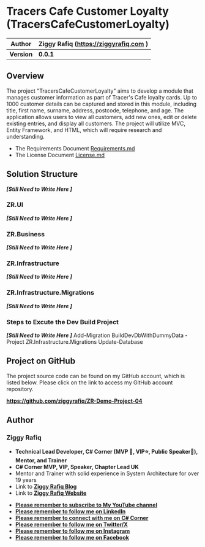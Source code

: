 # Tracers Cafe Customer Loyalty (TracersCafeCustomerLoyalty)

| Author      | Ziggy Rafiq (<https://ziggyrafiq.com> ) |
| ----------- | --------------------------------------- |
| **Version** | **0.0.1**                               |

## Overview
The project "TracersCafeCustomerLoyalty" aims to develop a module that manages customer information as part of Tracer's Cafe loyalty cards. Up to 1000 customer details can be captured and stored in this module, including title, first name, surname, address, postcode, telephone, and age. The application allows users to view all customers, add new ones, edit or delete existing entries, and display all customers. The project will utilize MVC, Entity Framework, and HTML, which will require research and understanding.
- The Requirements Document [Requirements.md](Requirements.md)
- The License Document [License.md](LICENSE.md)

## Solution Structure
**_[Still Need to Write Here ]_**

### ZR.UI

**_[Still Need to Write Here ]_**

### ZR.Business

**_[Still Need to Write Here ]_**

### ZR.Infrastructure

**_[Still Need to Write Here ]_**

### ZR.Infrastructure.Migrations

**_[Still Need to Write Here ]_**

### Steps to Excute the Dev Build Project
**_[Still Need to Write Here ]_**
Add-Migration BuildDevDbWithDummyData -Project  ZR.Infrastructure.Migrations
Update-Database

## Project on GitHub

The project source code can be found on my GitHub account, which is listed below. Please click on the link to access my GitHub account repository.

**https://github.com/ziggyrafiq/ZR-Demo-Project-04**

## Author
### Ziggy Rafiq
- **Technical Lead Developer, C# Corner (MVP 🏅, VIP⭐️, Public Speaker🎤), Mentor, and Trainer**
- **C# Corner MVP, VIP, Speaker, Chapter Lead UK**
- Mentor and Trainer with solid experience in System Architecture for over 19 years
- Link to [**Ziggy Rafiq Blog**](https://blog.ziggyrafiq.com)
- Link to [**Ziggy Rafiq Website**](https://ziggyrafiq.com)
* [**Please remember to subscribe to My YouTube channel**](https://www.youtube.com/)
* [**Please remember to follow me on LinkedIn**](https://www.linkedin.com/in/ziggyrafiq/)
* [**Please remember to connect with me on C# Corner**](https://www.c-sharpcorner.com/members/ziggy-rafiq)
* [**Please remember to follow  me on Twitter/X**](https://twitter.com/ziggyrafiq)
* [**Please remember to follow  me on Instagram**](https://www.instagram.com/ziggyrafiq/)
* [**Please remember to follow  me on Facebook**](https://www.facebook.com/ziggyrafiq)

